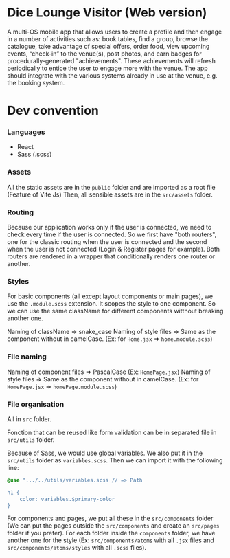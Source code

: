# Dice Lounge Visitor (Web version)

A multi-OS mobile app that allows users to create a profile and then engage in a number of activities such as: book tables, find a group, browse the catalogue, take advantage of special offers, order food, view upcoming events, “check-in” to the venue(s), post photos, and earn badges for procedurally-generated "achievements". These achievements will refresh periodically to entice the user to engage more with the venue. The app should integrate with the various systems already in use at the venue, e.g. the booking system. 

# Dev convention

### Languages

- React
- Sass (.scss)

### Assets

All the static assets are in the `public` folder and are imported as a root file (Feature of Vite Js)
Then, all sensible assets are in the `src/assets` folder.

### Routing

Because our application works only if the user is connected, we need to check every time if the user is connected. So we first have "both routers", one for the classic routing when the user is connected and the second when the user is not connected (Login & Register pages for example). Both routers are rendered in a wrapper that conditionally renders one router or another.

### Styles

For basic components (all except layout components or main pages), we use the `.module.scss` extension. It scopes the style to one component. So we can use the same className for different components witthout breaking another one.

Naming of className => snake_case
Naming of style files => Same as the component without in camelCase. (Ex: for `Home.jsx` => `home.module.scss`)

### File naming 

Naming of component files => PascalCase (Ex: `HomePage.jsx`)
Naming of style files => Same as the component without in camelCase. (Ex: for `HomePage.jsx` => `homePage.module.scss`)

### File organisation

All in `src` folder.

Fonction that can be reused like form validation can be in separated file in `src/utils` folder. 

Because of Sass, we would use global variables. We also put it in the `src/utils` folder as `variables.scss`.
Then we can import it with the following line:

```scss
@use ".../../utils/variables.scss // => Path

h1 {
    color: variables.$primary-color
}
```

For components and pages, we put all these in the `src/components` folder (We can put the pages outside the `src/components` and create an `src/pages` folder if you prefer). For each folder inside the `components` folder, we have another one for the style (Ex: `src/components/atoms` with all `.jsx` files and `src/components/atoms/styles` with all `.scss` files).
